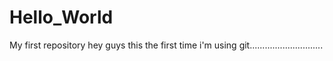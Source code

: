 # Hello_World
My first repository
hey guys this the first time i'm using git.............................
